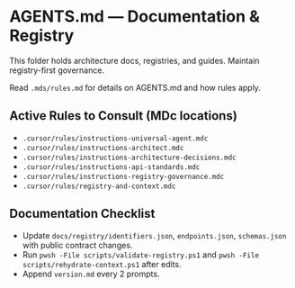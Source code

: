 # AGENTS.md — Documentation & Registry

This folder holds architecture docs, registries, and guides. Maintain registry-first governance.

Read `.mds/rules.md` for details on AGENTS.md and how rules apply.

## Active Rules to Consult (MDc locations)
- `.cursor/rules/instructions-universal-agent.mdc`
- `.cursor/rules/instructions-architect.mdc`
- `.cursor/rules/instructions-architecture-decisions.mdc`
- `.cursor/rules/instructions-api-standards.mdc`
- `.cursor/rules/instructions-registry-governance.mdc`
- `.cursor/rules/registry-and-context.mdc`

## Documentation Checklist
- Update `docs/registry/identifiers.json`, `endpoints.json`, `schemas.json` with public contract changes.
- Run `pwsh -File scripts/validate-registry.ps1` and `pwsh -File scripts/rehydrate-context.ps1` after edits.
- Append `version.md` every 2 prompts.
